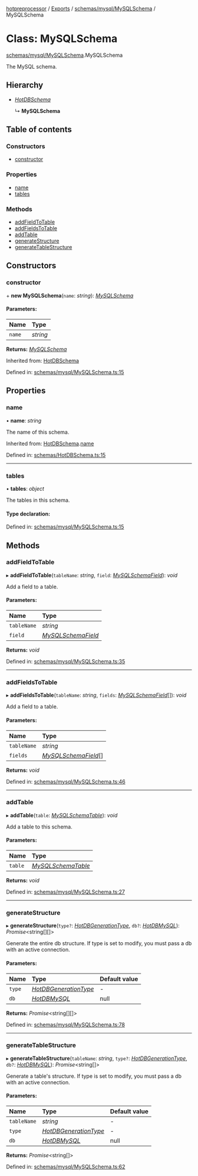 [hotpreprocessor](../README.md) / [Exports](../modules.md) / [schemas/mysql/MySQLSchema](../modules/schemas_mysql_mysqlschema.md) / MySQLSchema

# Class: MySQLSchema

[schemas/mysql/MySQLSchema](../modules/schemas_mysql_mysqlschema.md).MySQLSchema

The MySQL schema.

## Hierarchy

* [*HotDBSchema*](schemas_hotdbschema.hotdbschema.md)

  ↳ **MySQLSchema**

## Table of contents

### Constructors

- [constructor](schemas_mysql_mysqlschema.mysqlschema.md#constructor)

### Properties

- [name](schemas_mysql_mysqlschema.mysqlschema.md#name)
- [tables](schemas_mysql_mysqlschema.mysqlschema.md#tables)

### Methods

- [addFieldToTable](schemas_mysql_mysqlschema.mysqlschema.md#addfieldtotable)
- [addFieldsToTable](schemas_mysql_mysqlschema.mysqlschema.md#addfieldstotable)
- [addTable](schemas_mysql_mysqlschema.mysqlschema.md#addtable)
- [generateStructure](schemas_mysql_mysqlschema.mysqlschema.md#generatestructure)
- [generateTableStructure](schemas_mysql_mysqlschema.mysqlschema.md#generatetablestructure)

## Constructors

### constructor

\+ **new MySQLSchema**(`name`: *string*): [*MySQLSchema*](schemas_mysql_mysqlschema.mysqlschema.md)

#### Parameters:

Name | Type |
:------ | :------ |
`name` | *string* |

**Returns:** [*MySQLSchema*](schemas_mysql_mysqlschema.mysqlschema.md)

Inherited from: [HotDBSchema](schemas_hotdbschema.hotdbschema.md)

Defined in: [schemas/mysql/MySQLSchema.ts:15](https://github.com/OurFreeLight/HotPreprocessor/blob/81355d3/src/schemas/mysql/MySQLSchema.ts#L15)

## Properties

### name

• **name**: *string*

The name of this schema.

Inherited from: [HotDBSchema](schemas_hotdbschema.hotdbschema.md).[name](schemas_hotdbschema.hotdbschema.md#name)

Defined in: [schemas/HotDBSchema.ts:15](https://github.com/OurFreeLight/HotPreprocessor/blob/81355d3/src/schemas/HotDBSchema.ts#L15)

___

### tables

• **tables**: *object*

The tables in this schema.

#### Type declaration:

Defined in: [schemas/mysql/MySQLSchema.ts:15](https://github.com/OurFreeLight/HotPreprocessor/blob/81355d3/src/schemas/mysql/MySQLSchema.ts#L15)

## Methods

### addFieldToTable

▸ **addFieldToTable**(`tableName`: *string*, `field`: [*MySQLSchemaField*](schemas_mysql_mysqlschemafield.mysqlschemafield.md)): *void*

Add a field to a table.

#### Parameters:

Name | Type |
:------ | :------ |
`tableName` | *string* |
`field` | [*MySQLSchemaField*](schemas_mysql_mysqlschemafield.mysqlschemafield.md) |

**Returns:** *void*

Defined in: [schemas/mysql/MySQLSchema.ts:35](https://github.com/OurFreeLight/HotPreprocessor/blob/81355d3/src/schemas/mysql/MySQLSchema.ts#L35)

___

### addFieldsToTable

▸ **addFieldsToTable**(`tableName`: *string*, `fields`: [*MySQLSchemaField*](schemas_mysql_mysqlschemafield.mysqlschemafield.md)[]): *void*

Add a field to a table.

#### Parameters:

Name | Type |
:------ | :------ |
`tableName` | *string* |
`fields` | [*MySQLSchemaField*](schemas_mysql_mysqlschemafield.mysqlschemafield.md)[] |

**Returns:** *void*

Defined in: [schemas/mysql/MySQLSchema.ts:46](https://github.com/OurFreeLight/HotPreprocessor/blob/81355d3/src/schemas/mysql/MySQLSchema.ts#L46)

___

### addTable

▸ **addTable**(`table`: [*MySQLSchemaTable*](schemas_mysql_mysqlschematable.mysqlschematable.md)): *void*

Add a table to this schema.

#### Parameters:

Name | Type |
:------ | :------ |
`table` | [*MySQLSchemaTable*](schemas_mysql_mysqlschematable.mysqlschematable.md) |

**Returns:** *void*

Defined in: [schemas/mysql/MySQLSchema.ts:27](https://github.com/OurFreeLight/HotPreprocessor/blob/81355d3/src/schemas/mysql/MySQLSchema.ts#L27)

___

### generateStructure

▸ **generateStructure**(`type?`: [*HotDBGenerationType*](../enums/schemas_hotdbschema.hotdbgenerationtype.md), `db?`: [*HotDBMySQL*](schemas_hotdbmysql.hotdbmysql.md)): *Promise*<string[][]\>

Generate the entire db structure. If type is set to modify, you must pass a db with an
active connection.

#### Parameters:

Name | Type | Default value |
:------ | :------ | :------ |
`type` | [*HotDBGenerationType*](../enums/schemas_hotdbschema.hotdbgenerationtype.md) | - |
`db` | [*HotDBMySQL*](schemas_hotdbmysql.hotdbmysql.md) | null |

**Returns:** *Promise*<string[][]\>

Defined in: [schemas/mysql/MySQLSchema.ts:78](https://github.com/OurFreeLight/HotPreprocessor/blob/81355d3/src/schemas/mysql/MySQLSchema.ts#L78)

___

### generateTableStructure

▸ **generateTableStructure**(`tableName`: *string*, `type?`: [*HotDBGenerationType*](../enums/schemas_hotdbschema.hotdbgenerationtype.md), `db?`: [*HotDBMySQL*](schemas_hotdbmysql.hotdbmysql.md)): *Promise*<string[]\>

Generate a table's structure. If type is set to modify, you must pass a db with an
active connection.

#### Parameters:

Name | Type | Default value |
:------ | :------ | :------ |
`tableName` | *string* | - |
`type` | [*HotDBGenerationType*](../enums/schemas_hotdbschema.hotdbgenerationtype.md) | - |
`db` | [*HotDBMySQL*](schemas_hotdbmysql.hotdbmysql.md) | null |

**Returns:** *Promise*<string[]\>

Defined in: [schemas/mysql/MySQLSchema.ts:62](https://github.com/OurFreeLight/HotPreprocessor/blob/81355d3/src/schemas/mysql/MySQLSchema.ts#L62)

